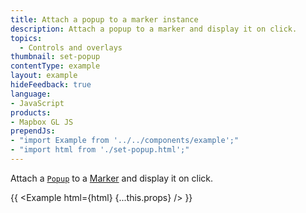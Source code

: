 ```yaml
---
title: Attach a popup to a marker instance
description: Attach a popup to a marker and display it on click.
topics:
  - Controls and overlays
thumbnail: set-popup
contentType: example
layout: example
hideFeedback: true
language:
- JavaScript
products:
- Mapbox GL JS
prependJs:
- "import Example from '../../components/example';"
- "import html from './set-popup.html';"
---
```


Attach a [`Popup`](https://maplibre.org/maplibre-gl-js-docs/api/markers/#popup) to a [Marker](https://maplibre.org/maplibre-gl-js-docs/api/markers/#marker) and display it on click.

{{ <Example html={html} {...this.props} /> }}
